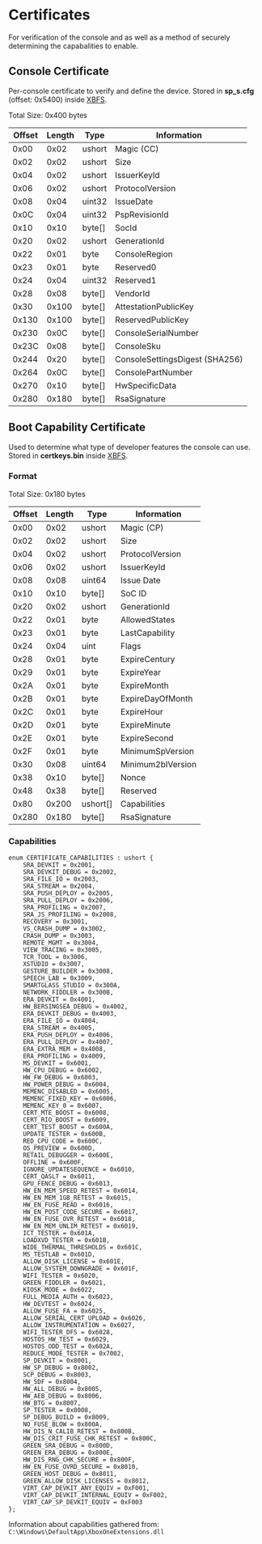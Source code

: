 <!-- TITLE: Certificates -->
<!-- SUBTITLE: A quick summary of Certificates -->

# Certificates
For verification of the console and as well as a method of securely
determining the capabalities to enable.

## Console Certificate

Per-console certificate to verify and define the device. Stored in
**sp_s.cfg** (offset: 0x5400) inside [XBFS](/xbox-boot-file-system).

Total Size: 0x400 bytes

| Offset | Length | Type     | Information                    |
| ------ | ------ | -------- | ------------------------------ |
| 0x00   | 0x02   | ushort   | Magic (CC)                     |
| 0x02   | 0x02   | ushort   | Size                           |
| 0x04   | 0x02   | ushort   | IssuerKeyId                    |
| 0x06   | 0x02   | ushort   | ProtocolVersion                |
| 0x08   | 0x04   | uint32   | IssueDate                      |
| 0x0C   | 0x04   | uint32   | PspRevisionId                  |
| 0x10   | 0x10   | byte\[\] | SocId                          |
| 0x20   | 0x02   | ushort   | GenerationId                   |
| 0x22   | 0x01   | byte     | ConsoleRegion                  |
| 0x23   | 0x01   | byte     | Reserved0                      |
| 0x24   | 0x04   | uint32   | Reserved1                      |
| 0x28   | 0x08   | byte\[\] | VendorId                       |
| 0x30   | 0x100  | byte\[\] | AttestationPublicKey           |
| 0x130  | 0x100  | byte\[\] | ReservedPublicKey              |
| 0x230  | 0x0C   | byte\[\] | ConsoleSerialNumber            |
| 0x23C  | 0x08   | byte\[\] | ConsoleSku                     |
| 0x244  | 0x20   | byte\[\] | ConsoleSettingsDigest (SHA256) |
| 0x264  | 0x0C   | byte\[\] | ConsolePartNumber              |
| 0x270  | 0x10   | byte\[\] | HwSpecificData                 |
| 0x280  | 0x180  | byte\[\] | RsaSignature                   |

## Boot Capability Certificate

Used to determine what type of developer features the console can use.
Stored in **certkeys.bin** inside [XBFS](/xbox-boot-file-system).

### Format
Total Size: 0x180 bytes

| Offset | Length | Type       | Information       |
| ------ | ------ | ---------- | ----------------- |
| 0x00   | 0x02   | ushort     | Magic (CP)        |
| 0x02   | 0x02   | ushort     | Size              |
| 0x04   | 0x02   | ushort     | ProtocolVersion   |
| 0x06   | 0x02   | ushort     | IssuerKeyId       |
| 0x08   | 0x08   | uint64     | Issue Date        |
| 0x10   | 0x10   | byte\[\]   | SoC ID            |
| 0x20   | 0x02   | ushort     | GenerationId      |
| 0x22   | 0x01   | byte       | AllowedStates     |
| 0x23   | 0x01   | byte       | LastCapability    |
| 0x24   | 0x04   | uint       | Flags             |
| 0x28   | 0x01   | byte       | ExpireCentury     |
| 0x29   | 0x01   | byte       | ExpireYear        |
| 0x2A   | 0x01   | byte       | ExpireMonth       |
| 0x2B   | 0x01   | byte       | ExpireDayOfMonth  |
| 0x2C   | 0x01   | byte       | ExpireHour        |
| 0x2D   | 0x01   | byte       | ExpireMinute      |
| 0x2E   | 0x01   | byte       | ExpireSecond      |
| 0x2F   | 0x01   | byte       | MinimumSpVersion  |
| 0x30   | 0x08   | uint64     | Minimum2blVersion |
| 0x38   | 0x10   | byte\[\]   | Nonce             |
| 0x48   | 0x38   | byte\[\]   | Reserved          |
| 0x80   | 0x200  | ushort\[\] | Capabilities      |
| 0x280  | 0x180  | byte\[\]   | RsaSignature      |

### Capabilities
```
enum CERTIFICATE_CAPABILITIES : ushort {
    SRA_DEVKIT = 0x2001,
    SRA_DEVKIT_DEBUG = 0x2002,
    SRA_FILE_IO = 0x2003,
    SRA_STREAM = 0x2004,
    SRA_PUSH_DEPLOY = 0x2005,
    SRA_PULL_DEPLOY = 0x2006,
    SRA_PROFILING = 0x2007,
    SRA_JS_PROFILING = 0x2008,
    RECOVERY = 0x3001,
    VS_CRASH_DUMP = 0x3002,
    CRASH_DUMP = 0x3003,
    REMOTE_MGMT = 0x3004,
    VIEW_TRACING = 0x3005,
    TCR_TOOL = 0x3006,
    XSTUDIO = 0x3007,
    GESTURE_BUILDER = 0x3008,
    SPEECH_LAB = 0x3009,
    SMARTGLASS_STUDIO = 0x300A,
    NETWORK_FIDDLER = 0x300B,
    ERA_DEVKIT = 0x4001,
    HW_BERSINGSEA_DEBUG = 0x4002,
    ERA_DEVKIT_DEBUG = 0x4003,
    ERA_FILE_IO = 0x4004,
    ERA_STREAM = 0x4005,
    ERA_PUSH_DEPLOY = 0x4006,
    ERA_PULL_DEPLOY = 0x4007,
    ERA_EXTRA_MEM = 0x4008,
    ERA_PROFILING = 0x4009,
    MS_DEVKIT = 0x6001,
    HW_CPU_DEBUG = 0x6002,
    HW_FW_DEBUG = 0x6003,
    HW_POWER_DEBUG = 0x6004,
    MEMENC_DISABLED = 0x6005,
    MEMENC_FIXED_KEY = 0x6006,
    MEMENC_KEY_0 = 0x6007,
    CERT_MTE_BOOST = 0x6008,
    CERT_RIO_BOOST = 0x6009,
    CERT_TEST_BOOST = 0x600A,
    UPDATE_TESTER = 0x600B,
    RED_CPU_CODE = 0x600C,
    OS_PREVIEW = 0x600D,
    RETAIL_DEBUGGER = 0x600E,
    OFFLINE = 0x600F,
    IGNORE_UPDATESEQUENCE = 0x6010,
    CERT_QASLT = 0x6011,
    GPU_FENCE_DEBUG = 0x6013,
    HW_EN_MEM_SPEED_RETEST = 0x6014,
    HW_EN_MEM_1GB_RETEST = 0x6015,
    HW_EN_FUSE_READ = 0x6016,
    HW_EN_POST_CODE_SECURE = 0x6017,
    HW_EN_FUSE_OVR_RETEST = 0x6018,
    HW_EN_MEM_UNLIM_RETEST = 0x6019,
    ICT_TESTER = 0x601A,
    LOADXVD_TESTER = 0x601B,
    WIDE_THERMAL_THRESHOLDS = 0x601C,
    MS_TESTLAB = 0x601D,
    ALLOW_DISK_LICENSE = 0x601E,
    ALLOW_SYSTEM_DOWNGRADE = 0x601F,
    WIFI_TESTER = 0x6020,
    GREEN_FIDDLER = 0x6021,
    KIOSK_MODE = 0x6022,
    FULL_MEDIA_AUTH = 0x6023,
    HW_DEVTEST = 0x6024,
    ALLOW_FUSE_FA = 0x6025,
    ALLOW_SERIAL_CERT_UPLOAD = 0x6026,
    ALLOW_INSTRUMENTATION = 0x6027,
    WIFI_TESTER_DFS = 0x6028,
    HOSTOS_HW_TEST = 0x6029,
    HOSTOS_ODD_TEST = 0x602A,
    REDUCE_MODE_TESTER = 0x7002,
    SP_DEVKIT = 0x8001,
    HW_SP_DEBUG = 0x8002,
    SCP_DEBUG = 0x8003,
    HW_SDF = 0x8004,
    HW_ALL_DEBUG = 0x8005,
    HW_AEB_DEBUG = 0x8006,
    HW_BTG = 0x8007,
    SP_TESTER = 0x8008,
    SP_DEBUG_BUILD = 0x8009,
    NO_FUSE_BLOW = 0x800A,
    HW_DIS_N_CALIB_RETEST = 0x800B,
    HW_DIS_CRIT_FUSE_CHK_RETEST = 0x800C,
    GREEN_SRA_DEBUG = 0x800D,
    GREEN_ERA_DEBUG = 0x800E,
    HW_DIS_RNG_CHK_SECURE = 0x800F,
    HW_EN_FUSE_OVRD_SECURE = 0x8010,
    GREEN_HOST_DEBUG = 0x8011,
    GREEN_ALLOW_DISK_LICENSES = 0x8012,
    VIRT_CAP_DEVKIT_ANY_EQUIV = 0xF001,
    VIRT_CAP_DEVKIT_INTERNAL_EQUIV = 0xF002,
    VIRT_CAP_SP_DEVKIT_EQUIV = 0xF003
};
```

Information about capabilities gathered from: `C:\Windows\DefaultApp\XboxOneExtensions.dll`
